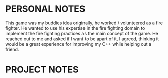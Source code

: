 # PERSONAL NOTES
This game was my buddies idea originally, he worked / volunteered as a fire fighter. He wanted to use his expertise in the fire fighting domain to implement the fire fighting practices as the main concept of the game. He reached out to me and asked if I want to be apart of it, I agreed, thinking it would be a great experience for improving my C++ while helping out a friend.

# PROJECT NOTES

